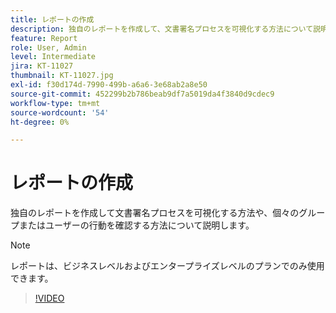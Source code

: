 ```yaml
---
title: レポートの作成
description: 独自のレポートを作成して、文書署名プロセスを可視化する方法について説明します
feature: Report
role: User, Admin
level: Intermediate
jira: KT-11027
thumbnail: KT-11027.jpg
exl-id: f30d174d-7990-499b-a6a6-3e68ab2a8e50
source-git-commit: 452299b2b786beab9df7a5019da4f3840d9cdec9
workflow-type: tm+mt
source-wordcount: '54'
ht-degree: 0%

---
```


# レポートの作成

独自のレポートを作成して文書署名プロセスを可視化する方法や、個々のグループまたはユーザーの行動を確認する方法について説明します。

>[!NOTE]
>
>レポートは、ビジネスレベルおよびエンタープライズレベルのプランでのみ使用できます。

>[!VIDEO](https://video.tv.adobe.com/v/346754?quality=12&learn=on&hidetitle=true)
